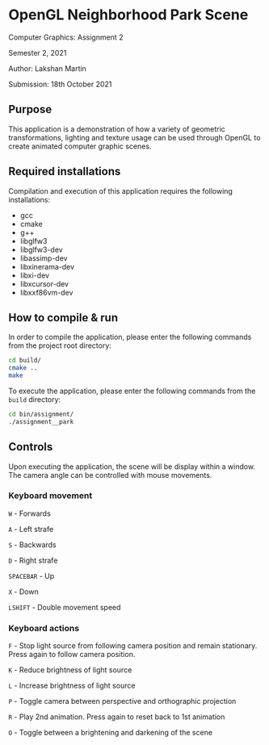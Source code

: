 # OpenGL Neighborhood Park Scene

Computer Graphics: Assignment 2

Semester 2, 2021

Author: Lakshan Martin

Submission: 18th October 2021

## Purpose

This application is a demonstration of how a variety of geometric transformations, lighting and texture usage can be used through OpenGL to create animated computer graphic scenes. 

## Required installations

Compilation and execution of this application requires the following installations:

- gcc
- cmake
- g++
- libglfw3
- libglfw3-dev
- libassimp-dev
- libxinerama-dev
- libxi-dev
- libxcursor-dev
- libxxf86vm-dev

## How to compile & run

In order to compile the application, please enter the following commands from the project root directory:

```bash
cd build/
cmake ..
make
```

To execute the application, please enter the following commands from the ```build``` directory:

```bash
cd bin/assignment/
./assignment__park
```

## Controls

Upon executing the application, the scene will be display within a window. The camera angle can be controlled with mouse movements. 

### Keyboard movement

```W``` - Forwards

```A``` - Left strafe

```S``` - Backwards

```D``` - Right strafe

```SPACEBAR``` - Up

```X``` - Down

```LSHIFT``` - Double movement speed

### Keyboard actions

```F``` - Stop light source from following camera position and remain stationary. Press again to follow camera position. 

```K``` - Reduce brightness of light source

```L``` - Increase brightness of light source

```P``` - Toggle camera between perspective and orthographic projection

```R``` - Play 2nd animation. Press again to reset back to 1st animation

```O``` - Toggle between a brightening and darkening of the scene





